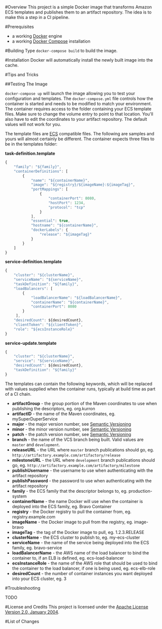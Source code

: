 #Overview
This project is a simple Docker image that transforms Amazon ECS templates and publishes them to an
artifact repository.  The idea is to make this a step in a CI pipeline. 

#Prerequisites
* a working [Docker](http://docker.io) engine
* a working [Docker Compose](http://docker.io) installation

#Building
Type `docker-compose build` to build the image.

#Installation
Docker will automatically install the newly built image into the cache.

#Tips and Tricks

##Testing The Image

`docker-compose up` will launch the image allowing you to test your configuration and templates. The `docker-compose.yml` file controls
how the container is started and needs to be modified to match your environment.  The container requires access to the folder 
containing your ECS template files.  Make sure to change the volume entry to point to that location.  You'll also have
to edit the coordinates to your artifact repository.  The default values will not work for you.   

The template files are [ECS](http://docs.aws.amazon.com/cli/latest/reference/ecs/index.html) compatible files.  The following
are samples and yours will almost certainly be different.  The container expects three files to be in the templates folder: 

**task-definition.template**
```javascript
{
    "family": "${family}",
    "containerDefinitions": [
        {
            "name": "${containerName}",
            "image": "${registry}/${imageName}:${imageTag}",
            "portMappings": [
                {
                    "containerPort": 8080,
                    "hostPort": 1234,
                    "protocol": "tcp"
                }
            ],
            "essential": true,
            "hostname": "${containerName}",
            "dockerLabels": {
                "release": "${imageTag}"
            }
        }
    ]
}
```

**service-definition.template**
```javascript
{
    "cluster": "${clusterName}",
    "serviceName": "${serviceName}",
    "taskDefinition": "${family}",
    "loadBalancers": [
        {
            "loadBalancerName": "${loadBalancerName}",
            "containerName": "${containerName}",
            "containerPort": 8080
        }
     ],
    "desiredCount": ${desiredCount},
    "clientToken": "${clientToken}",
    "role": "${ecsInstanceRole}"
}
```

**service-update.template**
```javascript
{
    "cluster": "${clusterName}",
    "service": "${serviceName}",
    "desiredCount": ${desiredCount},
    "taskDefinition": "${family}"
}
```

The templates can contain the following keywords, which will be replaced with values supplied when the container runs, typically 
at build time as part of a CI chain.

* **artifactGroup** - the group portion of the Maven coordinates to use when publishing the descriptors, eg. org.kurron
* **artifactID** - the name of the Maven coordinates, eg. mySuperDuperService
* **major** - the major version number, see [Semantic Versioning](http://semver.org/)
* **minor** - the minor version number, see [Semantic Versioning](http://semver.org/)
* **patch** - the patch version number, see [Semantic Versioning](http://semver.org/)
* **branch** - the name of the VCS branch being built.  Valid values are `master` and `development`.
* **releaseURL** - the URL where `master` branch publications should go, eg. `http://artifactory.example.com/artifactory/release`
* **milestoneURL** - the URL where `development` branch publications should go, eg. `http://artifactory.example.com/artifactory/milestone`
* **publishUsername** - the username to use when authenticating with the artifact repository
* **publishPassword** - the password to use when authenticating with the artifact repository
* **family** - the ECS family that the descriptor belongs to, eg. production-system
* **containerName** - the name Docker will use when the container is deployed into the ECS family, eg. Bravo Container
* **registry** - the Docker registry to pull the container from, eg. registry.example.com
* **imageName** - the Docker image to pull from the registry, eg. image-bravo
* **imageTag** - the tag of the Docker image to pull, eg. 1.2.3.RELEASE
* **clusterName** - the ECS cluster to publish to, eg. my-ecs-cluster
* **serviceName** - the name of the service being deployed into the ECS family, eg. bravo-service
* **loadBalancerName** - the AWS name of the load balancer to bind the container to, if an ELB is defined, eg. ecs-load-balancer
* **ecsInstanceRole** - the name of the AWS role that should be used to bind the container to the load balancer, if one is being used, eg. ecs-elb-role
* **desiredCount** - the number of container instances you want deployed into your ECS cluster, eg. 3
 

#Troubleshooting

TODO

#License and Credits
This project is licensed under the [Apache License Version 2.0, January 2004](http://www.apache.org/licenses/).

#List of Changes

